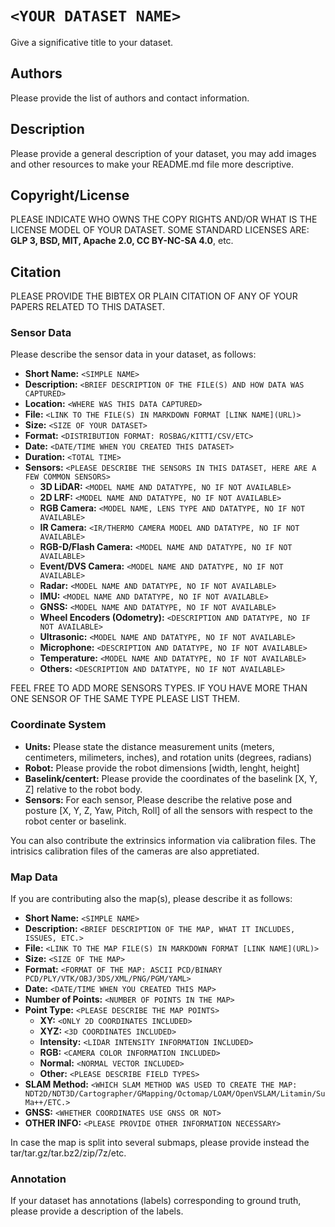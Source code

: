 # `<YOUR DATASET NAME>`

Give a significative title to your dataset. 


## Authors
Please provide the list of authors and contact information.

## Description
Please provide a general description of your dataset, you may add images and other resources to make your README.md file more descriptive.

## Copyright/License
PLEASE INDICATE WHO OWNS THE COPY RIGHTS AND/OR WHAT IS THE LICENSE MODEL OF YOUR DATASET. SOME STANDARD LICENSES ARE: **GLP 3, BSD, MIT, Apache 2.0, CC BY-NC-SA 4.0**, etc.

## Citation
PLEASE PROVIDE THE BIBTEX OR PLAIN CITATION OF ANY OF YOUR PAPERS RELATED TO THIS DATASET.

### Sensor Data
Please describe the sensor data in your dataset, as follows:

- **Short Name:** `<SIMPLE NAME>`
- **Description:** `<BRIEF DESCRIPTION OF THE FILE(S) AND HOW DATA WAS CAPTURED>`
- **Location:** `<WHERE WAS THIS DATA CAPTURED>`
- **File:** `<LINK TO THE FILE(S) IN MARKDOWN FORMAT [LINK NAME](URL)>`
- **Size:** `<SIZE OF YOUR DATASET>`
- **Format:** `<DISTRIBUTION FORMAT: ROSBAG/KITTI/CSV/ETC>`
- **Date:** `<DATE/TIME WHEN YOU CREATED THIS DATASET>`
- **Duration:** `<TOTAL TIME>`
- **Sensors:** `<PLEASE DESCRIBE THE SENSORS IN THIS DATASET, HERE ARE A FEW COMMON SENSORS>`
    - **3D LiDAR:** `<MODEL NAME AND DATATYPE, NO IF NOT AVAILABLE>`
    - **2D LRF:** `<MODEL NAME AND DATATYPE, NO IF NOT AVAILABLE>`
    - **RGB Camera:** `<MODEL NAME, LENS TYPE AND DATATYPE, NO IF NOT AVAILABLE>`
    - **IR Camera:** `<IR/THERMO CAMERA MODEL AND DATATYPE, NO IF NOT AVAILABLE>`
    - **RGB-D/Flash Camera:** `<MODEL NAME AND DATATYPE, NO IF NOT AVAILABLE>`
    - **Event/DVS Camera:** `<MODEL NAME AND DATATYPE, NO IF NOT AVAILABLE>`
    - **Radar:** `<MODEL NAME AND DATATYPE, NO IF NOT AVAILABLE>`
    - **IMU:** `<MODEL NAME AND DATATYPE, NO IF NOT AVAILABLE>`
    - **GNSS:** `<MODEL NAME AND DATATYPE, NO IF NOT AVAILABLE>`
    - **Wheel Encoders (Odometry):** `<DESCRIPTION AND DATATYPE, NO IF NOT AVAILABLE>`
    - **Ultrasonic:** `<MODEL NAME AND DATATYPE, NO IF NOT AVAILABLE>`
    - **Microphone:** `<DESCRIPTION AND DATATYPE, NO IF NOT AVAILABLE>`
    - **Temperature:** `<MODEL NAME AND DATATYPE, NO IF NOT AVAILABLE>`
    - **Others:** `<DESCRIPTION AND DATATYPE, NO IF NOT AVAILABLE>`

FEEL FREE TO ADD MORE SENSORS TYPES. IF YOU HAVE MORE THAN ONE SENSOR OF THE SAME TYPE PLEASE LIST THEM.


### Coordinate System
- **Units:** Please state the distance measurement units (meters, centimeters, milimeters, inches), and rotation units (degrees, radians)
- **Robot:** Please provide the robot dimensions [width, lenght, height]
- **Baselink/centert:** Please provide the coordinates of the baselink [X, Y, Z] relative to the robot body.
- **Sensors:** For each sensor, Please describe the relative pose and posture [X, Y, Z, Yaw, Pitch, Roll] of all the sensors with respect to the robot center or baselink.

You can also contribute the extrinsics information via calibration files. The intrisics calibration files of the cameras are also appretiated. 

### Map Data
If you are contributing also the map(s), please describe it as follows:

- **Short Name:** `<SIMPLE NAME>`
- **Description:** `<BRIEF DESCRIPTION OF THE MAP, WHAT IT INCLUDES, ISSUES, ETC.>`
- **File:** `<LINK TO THE MAP FILE(S) IN MARKDOWN FORMAT [LINK NAME](URL)>`
- **Size:** `<SIZE OF THE MAP>`
- **Format:** `<FORMAT OF THE MAP: ASCII PCD/BINARY PCD/PLY/VTK/OBJ/3DS/XML/PNG/PGM/YAML>`
- **Date:** `<DATE/TIME WHEN YOU CREATED THIS MAP>`
- **Number of Points:** `<NUMBER OF POINTS IN THE MAP>`
- **Point Type:** `<PLEASE DESCRIBE THE MAP POINTS>`
    - **XY:** `<ONLY 2D COORDINATES INCLUDED>`
    - **XYZ:** `<3D COORDINATES INCLUDED>`
    - **Intensity:** `<LIDAR INTENSITY INFORMATION INCLUDED>`
    - **RGB:** `<CAMERA COLOR INFORMATION INCLUDED>`
    - **Normal:** `<NORMAL VECTOR INCLUDED>`
    - **Other:** `<PLEASE DESCRIBE FIELD TYPES>`
- **SLAM Method:** `<WHICH SLAM METHOD WAS USED TO CREATE THE MAP: NDT2D/NDT3D/Cartographer/GMapping/Octomap/LOAM/OpenVSLAM/Litamin/SuMa++/ETC.>`
- **GNSS:** `<WHETHER COORDINATES USE GNSS OR NOT>`
- **OTHER INFO:** `<PLEASE PROVIDE OTHER INFORMATION NECESSARY>`

In case the map is split into several submaps, please provide instead the tar/tar.gz/tar.bz2/zip/7z/etc.

### Annotation
If your dataset has annotations (labels) corresponding to ground truth, please provide a description of the labels.
